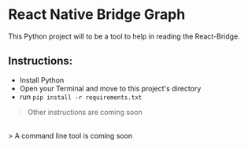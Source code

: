# React Native Bridge Graph
This Python project will to be a tool to help in reading the React-Bridge.

## Instructions:
* Install Python
* Open your Terminal and move to this project's directory
* run `pip install -r requirements.txt`

> Other instructions are coming soon
<br />
> A command line tool is coming soon

